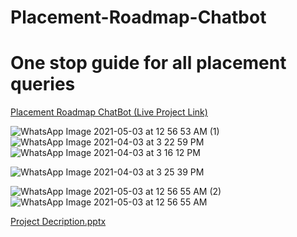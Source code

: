 # Placement-Roadmap-Chatbot
<h1>One stop guide for all placement queries</h1>

<a href="https://placementchatbot.netlify.app/">Placement Roadmap ChatBot (Live Project Link)</a>


![WhatsApp Image 2021-05-03 at 12 56 53 AM (1)](https://user-images.githubusercontent.com/67092427/156716675-b0fb9e72-cc23-4572-9e6a-5c1d412b6813.jpeg)
![WhatsApp Image 2021-04-03 at 3 22 59 PM](https://user-images.githubusercontent.com/67092427/156716670-155f77ad-d0bf-4619-b110-cfbb1785e0ba.jpeg)
![WhatsApp Image 2021-04-03 at 3 16 12 PM](https://user-images.githubusercontent.com/67092427/156716662-d427aa9a-91f6-41a6-b5fe-dd741be76391.jpeg)

![WhatsApp Image 2021-04-03 at 3 25 39 PM](https://user-images.githubusercontent.com/67092427/156716672-aa3f6fed-9c15-48aa-ae7f-0a0e79ddb9cb.jpeg)

![WhatsApp Image 2021-05-03 at 12 56 55 AM (2)](https://user-images.githubusercontent.com/67092427/156716678-b85363fa-74a4-4437-83bc-ad259f883caa.jpeg)
![WhatsApp Image 2021-05-03 at 12 56 55 AM](https://user-images.githubusercontent.com/67092427/156716681-6dc0ab81-e72d-479d-9aa8-e8d32b457d8e.jpeg)

[Project Decription.pptx](https://github.com/aryankr1508/Placement-Roadmap-Chatbot/files/8183786/Project.Decription.pptx)
